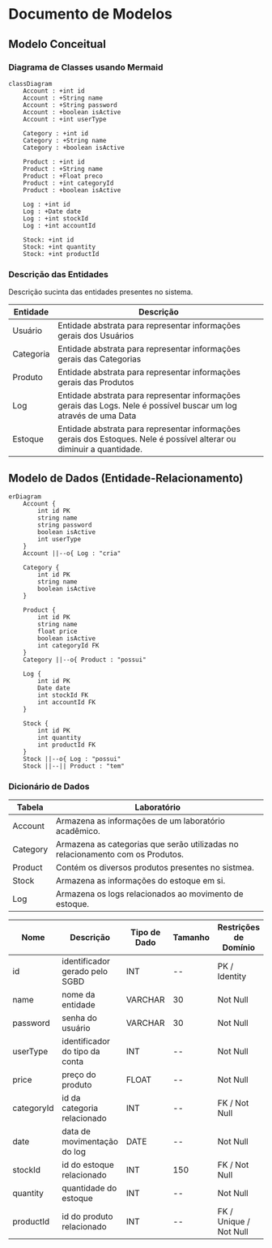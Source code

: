 # Documento de Modelos

## Modelo Conceitual

### Diagrama de Classes usando Mermaid

```mermaid
classDiagram
    Account : +int id
    Account : +String name
    Account : +String password
    Account : +boolean isActive
    Account : +int userType

    Category : +int id
    Category : +String name
    Category : +boolean isActive

    Product : +int id
    Product : +String name
    Product : +Float preco
    Product : +int categoryId
    Product : +boolean isActive

    Log : +int id
    Log : +Date date
    Log : +int stockId
    Log : +int accountId

    Stock: +int id
    Stock: +int quantity
    Stock: +int productId
```

### Descrição das Entidades

Descrição sucinta das entidades presentes no sistema.

| Entidade | Descrição   |
|----------|------------------------------------------------------------------------------------------------------------------------------------------------------|
| Usuário   | Entidade abstrata para representar informações gerais dos Usuários                                                  |
| Categoria   | Entidade abstrata para representar informações gerais das Categorias                                                  |
| Produto   | Entidade abstrata para representar informações gerais das Produtos                                                  |
| Log   | Entidade abstrata para representar informações gerais das Logs. Nele é possível buscar um log através de uma Data|
| Estoque   | Entidade abstrata para representar informações gerais dos Estoques. Nele é possível alterar ou diminuir a quantidade. |

## Modelo de Dados (Entidade-Relacionamento)

```mermaid
erDiagram
    Account {
        int id PK
        string name
        string password
        boolean isActive
        int userType
    }
    Account ||--o{ Log : "cria"

    Category {
        int id PK
        string name
        boolean isActive
    }

    Product {
        int id PK
        string name
        float price
        boolean isActive
        int categoryId FK
    }
    Category ||--o{ Product : "possui"

    Log {
        int id PK
        Date date
        int stockId FK 
        int accountId FK
    }

    Stock {
        int id PK
        int quantity
        int productId FK
    }
    Stock ||--o{ Log : "possui"
    Stock ||--|| Product : "tem"
```

### Dicionário de Dados

|   Tabela   | Laboratório |
| ---------- | ----------- |
| Account  | Armazena as informações de um laboratório acadêmico. |
| Category | Armazena as categorias que serão utilizadas no relacionamento com os Produtos. |
| Product | Contém os diversos produtos presentes no sistmea. |
| Stock | Armazena as informações do estoque em si. |
| Log | Armazena os logs relacionados ao movimento de estoque. |

|  Nome         | Descrição                        | Tipo de Dado | Tamanho | Restrições de Domínio |
| ------------- | -------------------------------- | ------------ | ------- | --------------------- |
| id                 | identificador gerado pelo SGBD                | INT       | --     | PK / Identity |
| name               | nome da entidade                               | VARCHAR      | 30     | Not Null |
| password           | senha do usuário                              | VARCHAR      | 30     | Not Null |
| userType            | identificador do tipo da conta            | INT      | --     | Not Null |
| price              | preço do produto                              | FLOAT       | --     | Not Null |
| categoryId       | id da categoria relacionado        | INT       | --     | FK / Not Null |
| date  | data de movimentação do log                   | DATE         | --     | Not Null |
| stockId         | id do estoque relacionado              | INT       | 150    | FK / Not Null |
| quantity         | quantidade do estoque                         | INT          | --     | Not Null |
| productId         | id do produto relacionado          | INT       | --     | FK / Unique / Not Null |